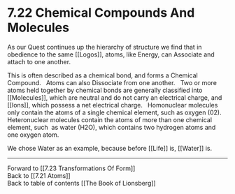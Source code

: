 # 7.22 Chemical Compounds And Molecules

As our Quest continues up the hierarchy of structure we find that in obedience to the same [[Logos]], atoms, like Energy, can Associate and attach to one another. 

This is often described as a chemical bond, and forms a Chemical Compound. 
 
Atoms can also Dissociate from one another. 
 
Two or more atoms held together by chemical bonds are generally classified into [[Molecules]], which are neutral and do not carry an electrical charge, and [[Ions]], which possess a net electrical charge. 
 
Homonuclear molecules only contain the atoms of a single chemical element, such as oxygen (02). 
 
Heteronuclear molecules contain the atoms of more than one chemical element, such  as water (H2O), which contains two hydrogen atoms and one oxygen atom.

We chose Water as an example, because before [[Life]] is, [[Water]] is. 

___

Forward to [[7.23 Transformations Of Form]]                  
Back to [[7.21 Atoms]]                  
Back to table of contents [[The Book of Lionsberg]]  
